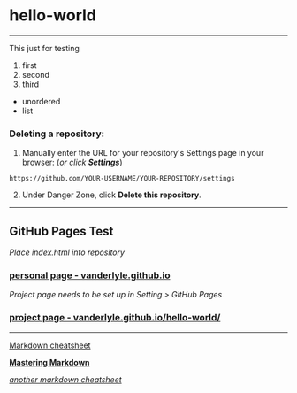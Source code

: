 # hello-world

---

This just for testing

1. first
2. second
3. third

* unordered
* list

### **Deleting a repository:**

1. Manually enter the URL for your repository's Settings page in your browser: (*or click **Settings***)
```
https://github.com/YOUR-USERNAME/YOUR-REPOSITORY/settings
```
2. Under Danger Zone, click **Delete this repository**.

---

## GitHub Pages Test

*Place index.html into repository*

### [personal page - vanderlyle.github.io](https://vanderlyle.github.io "Testpage - vanderlyle.github.io")

*Project page needs to be set up in Setting > GitHub Pages*

### [project page - vanderlyle.github.io/hello-world/](https://vanderlyle.github.io/hello-world/)

---

[Markdown cheatsheet](https://github.com/adam-p/markdown-here/wiki/Markdown-Cheatsheet)

[**Mastering Markdown**](https://guides.github.com/features/mastering-markdown/)

[*another markdown cheatsheet*](https://www.reddit.com/r/reddit.com/comments/6ewgt/reddit_markdown_primer_or_how_do_you_do_all_that/)
